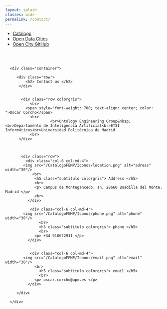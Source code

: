 ```yaml
---
layout: splash
classes: wide
permalink: /contact/
---
```


<html style="font-size: 16px;">
  <head>
    <meta name="viewport" content="width=device-width, initial-scale=1.0">
    <meta charset="utf-8">
    <link id="u-page-google-font" rel="stylesheet" href="https://fonts.googleapis.com/css?family=Abril+Fatface:400">
    
   
<link href="/CatalogoFEMP/stylesheetcontact.css" rel="stylesheet"/>
<link rel="stylesheet" href="https://maxcdn.bootstrapcdn.com/bootstrap/4.0.0/css/bootstrap.min.css" integrity="sha384-Gn5384xqQ1aoWXA+058RXPxPg6fy4IWvTNh0E263XmFcJlSAwiGgFAW/dAiS6JXm" crossorigin="anonymous">
	  
<link href="/CatalogoFEMP/stylesheet.css" rel="stylesheet"/>	  
	  <nav class="style-4">
<ul class="menu-4">
	<li class="current"><a href="https://opencitydata.github.io/CatalogoFEMP/" data-hover="Catálogo">Catálogo</a></li>
	<li class="left"><a href="http://vocab.linkeddata.es/datosabiertos/" data-hover="Open Data Cities">Open Data Cities</a></li>
	<li class="left"><a href="https://github.com/opencitydata/" data-hover="Open City GitHub">Open City GitHub</a></li>	
</ul>	</nav>
	<br><br>
	  
	  
  </head>
  <body class="bodyc">
	
	  <div class="container">
		
		 <div class="row">
			 <h2> Contact us </h2>
		  </div>
		  
		 
		   <div class="row colorgris">
			   <br>
			 <span style="font-weight: 700; text-align: center; color: ">Oscar Corcho</span>
			   <br>
                        <br>Ontology Engineering Group&nbsp;<br>Departamento de Inteligencia Artificial<br>ETSI Informáticos<br>Universidad Politécnica de Madrid
			   <br>
		  </div>
		  
		  
		  
		   <div class="row">
			 <div class="col-6 col-md-4">
			<img src="/CatalogoFEMP/Iconos/location.png" alt="adress" width="30"/>
				<br>
				 <h5 class="subtitulo colorgris"> Address </h5>
				 <br>
				 <p> Campus de Montegancedo, sn, 28660 Boadilla del Monte, Madrid </p>
				 <br>
			  </div>
			   
			   <div class="col-6 col-md-4">
			<img src="/CatalogoFEMP/Iconos/phone.png" alt="phone" width="30"/>
				   <br>
				   <h5 class="subtitulo colorgris"> phone </h5>
				   <br>
				 <p> +34 910672911 </p>
			  </div>
			   
			   
			   <div class="col-6 col-md-4">				   
			<img src="/CatalogoFEMP/Iconos/email.png" alt="email" width="30"/>
				 <br>
				   <h5 class="subtitulo colorgris"> email </h5>
				   <br>
				 <p> oscar.corcho@upm.es </p>
			  </div>
			   
		 </div>
		  
	  </div>  
	  
    
  </body>
</html>




<!-- 
<i class="fa fa-address-book" aria-hidden="true"></i>**Oscar Corcho**  
	

Ontology Engineering Group 	
Departamento de Inteligencia Artificial   
ETSI Informáticos   
Universidad Politécnica de Madrid   
	

<i class="fa fa-map-marker" aria-hidden="true"></i> Campus de Montegancedo, sn, 28660 Boadilla del Monte, Madrid   
	

<i class="fa fa-phone" aria-hidden="true"></i> +34 910672911   
	
	
<br><br>



/**
	<form  action="https://formspree.io/f/..."  method="POST" >
  <label class="labelForm">
    Email:
	  <br>
    <input type="email" name="_replyto" placeholder="Your email..." style="height:50px">
  </label>
  <label class="labelForm">
    Message:
	  <br>
    <textarea name="message" placeholder="Your message..." style="height:200px"></textarea>
  </label>

<div class="bc">
  <button type="submit" class="buttonForm">Send</button>
		</div>
</form>
	
	<br>
	**/-->
	
